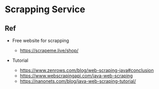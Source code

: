 # Scrapping Service

## Ref

- Free website for scrapping
  - https://scrapeme.live/shop/

- Tutorial
  - https://www.zenrows.com/blog/web-scraping-java#conclusion
  - https://www.webscrapingapi.com/java-web-scraping
  - https://nanonets.com/blog/java-web-scraping-tutorial/